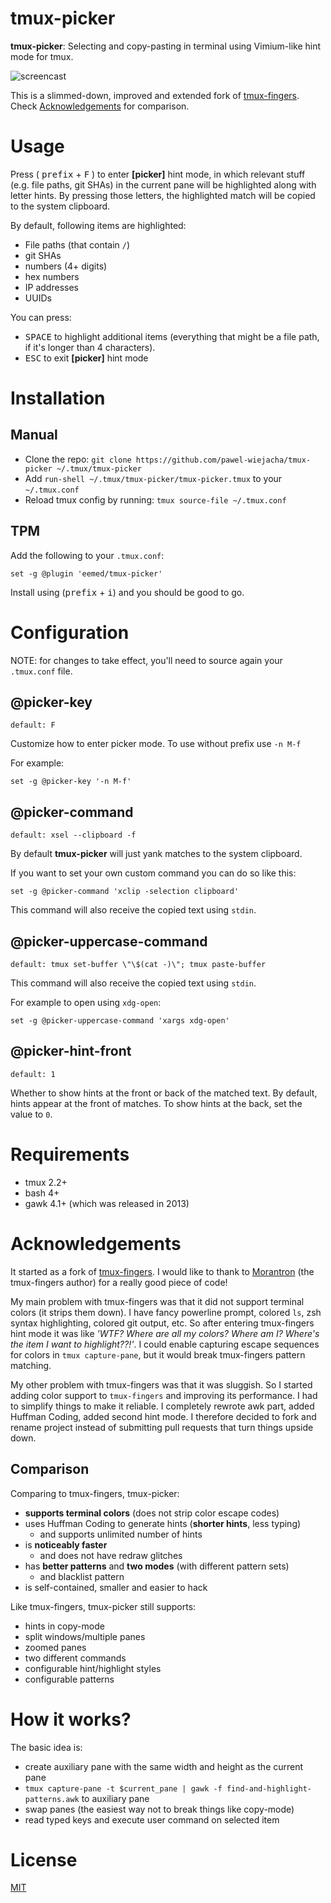 # tmux-picker

**tmux-picker**: Selecting and copy-pasting in terminal using Vimium-like hint mode for tmux.

![screencast](https://i.imgur.com/sz0176k.gif)

This is a slimmed-down, improved and extended fork of [tmux-fingers](https://github.com/Morantron/tmux-fingers). Check [Acknowledgements](#acknowledgements) for comparison.

# Usage

Press ( <kbd>prefix</kbd> + <kbd>F</kbd> ) to enter **[picker]** hint mode, in which relevant stuff (e.g. file paths, git SHAs) in the current
pane will be highlighted along with letter hints. By pressing those letters, the highlighted match will be copied to the system clipboard.

By default, following items are highlighted:

* File paths (that contain `/`)
* git SHAs
* numbers (4+ digits)
* hex numbers
* IP addresses
* UUIDs

You can press:

* <kbd>SPACE</kbd> to highlight additional items (everything that might be a file path, if it's longer than 4 characters).
* <kbd>ESC</kbd> to exit **[picker]** hint mode

# Installation

## Manual

* Clone the repo: `git clone https://github.com/pawel-wiejacha/tmux-picker ~/.tmux/tmux-picker`
* Add `run-shell ~/.tmux/tmux-picker/tmux-picker.tmux` to your `~/.tmux.conf`
* Reload tmux config by running: `tmux source-file ~/.tmux.conf`


## TPM

Add the following to your `.tmux.conf`: 
```
set -g @plugin 'eemed/tmux-picker'
```

Install using (<kbd>prefix</kbd> + <kbd>i</kbd>) and you should be good to go.

# Configuration

NOTE: for changes to take effect, you'll need to source again your `.tmux.conf` file.

## @picker-key

`default: F`

Customize how to enter picker mode. To use without prefix use `-n M-f`

For example:

```
set -g @picker-key '-n M-f'
```

## @picker-command

`default: xsel --clipboard -f`

By default **tmux-picker** will just yank matches to the system clipboard.

If you want to set your own custom command you can do so like this:

```
set -g @picker-command 'xclip -selection clipboard'
```

This command will also receive the copied text using `stdin`.

## @picker-uppercase-command

`default: tmux set-buffer \"\$(cat -)\"; tmux paste-buffer`

This command will also receive the copied text using `stdin`.

For example to open using `xdg-open`:

```
set -g @picker-uppercase-command 'xargs xdg-open'
```

## @picker-hint-front

`default: 1`

Whether to show hints
at the front
or back of the matched text.
By default,
hints appear at the front of matches.
To show hints at the back,
set the value to `0`.

# Requirements

* tmux 2.2+
* bash 4+
* gawk 4.1+ (which was released in 2013)

# Acknowledgements

It started as a fork of [tmux-fingers](https://github.com/Morantron/tmux-fingers). I would like to thank to [Morantron](https://github.com/Morantron) (the tmux-fingers author) for a really good piece of code!

My main problem with tmux-fingers was that it did not support terminal colors (it strips them down). I have fancy powerline prompt, colored `ls`, zsh syntax highlighting, colored git output, etc. So after entering tmux-fingers hint mode it was like *'WTF? Where are all my colors? Where am I? Where's the item I want to highlight??!'*. I could enable capturing escape sequences for colors in `tmux capture-pane`, but it would break tmux-fingers pattern matching.

My other problem with tmux-fingers was that it was sluggish. So I started adding color support to `tmux-fingers` and improving its performance. I had to simplify things to make it reliable. I completely rewrote awk part, added Huffman Coding, added second hint mode. I therefore decided to fork and rename project instead of submitting pull requests that turn things upside down.

## Comparison

Comparing to tmux-fingers, tmux-picker:

- **supports terminal colors** (does not strip color escape codes)
- uses Huffman Coding to generate hints (**shorter hints**, less typing)
    - and supports unlimited number of hints
- is **noticeably faster**
    - and does not have redraw glitches
- has **better patterns** and **two modes** (with different pattern sets)
    - and blacklist pattern
- is self-contained, smaller and easier to hack

Like tmux-fingers, tmux-picker still supports:

- hints in copy-mode
- split windows/multiple panes
- zoomed panes
- two different commands
- configurable hint/highlight styles
- configurable patterns

# How it works?

The basic idea is:

- create auxiliary pane with the same width and height as the current pane
- `tmux capture-pane -t $current_pane | gawk -f find-and-highlight-patterns.awk` to auxiliary pane
- swap panes (the easiest way not to break things like copy-mode)
- read typed keys and execute user command on selected item

# License

[MIT](https://github.com/pawel-wiejacha/tmux-picker/blob/master/LICENSE)

